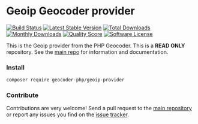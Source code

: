 # Geoip Geocoder provider
[![Build Status](https://travis-ci.org/geocoder-php/geoip-provider.svg?branch=master)](http://travis-ci.org/geocoder-php/geoip-provider)
[![Latest Stable Version](https://poser.pugx.org/geocoder-php/geoip-provider/v/stable)](https://packagist.org/packages/geocoder-php/geoip-provider)
[![Total Downloads](https://poser.pugx.org/geocoder-php/geoip-provider/downloads)](https://packagist.org/packages/geocoder-php/geoip-provider)
[![Monthly Downloads](https://poser.pugx.org/geocoder-php/geoip-provider/d/monthly.png)](https://packagist.org/packages/geocoder-php/geoip-provider)
[![Quality Score](https://img.shields.io/scrutinizer/g/geocoder-php/geoip-provider.svg?style=flat-square)](https://scrutinizer-ci.com/g/geocoder-php/geoip-provider)
[![Software License](https://img.shields.io/badge/license-MIT-brightgreen.svg?style=flat-square)](LICENSE)

This is the Geoip provider from the PHP Geocoder. This is a **READ ONLY** repository. See the
[main repo](https://github.com/geocoder-php/Geocoder) for information and documentation. 

### Install

```bash
composer require geocoder-php/geoip-provider
```

### Contribute

Contributions are very welcome! Send a pull request to the [main repository](https://github.com/geocoder-php/Geocoder) or 
report any issues you find on the [issue tracker](https://github.com/geocoder-php/Geocoder/issues).
